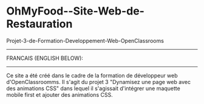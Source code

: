 # OhMyFood--Site-Web-de-Restauration
Projet-3-de-Formation-Developpement-Web-OpenClassrooms

___________
FRANCAIS (ENGLISH BELOW):
___________

Ce site a été créé dans le cadre de la formation de développeur web d'OpenClassroomms.
Il s'agit du projet 3 "Dynamisez une page web avec des animations CSS" dans lequel il s'agissait d'intégrer une maquette mobile first et ajouter des animations CSS.
